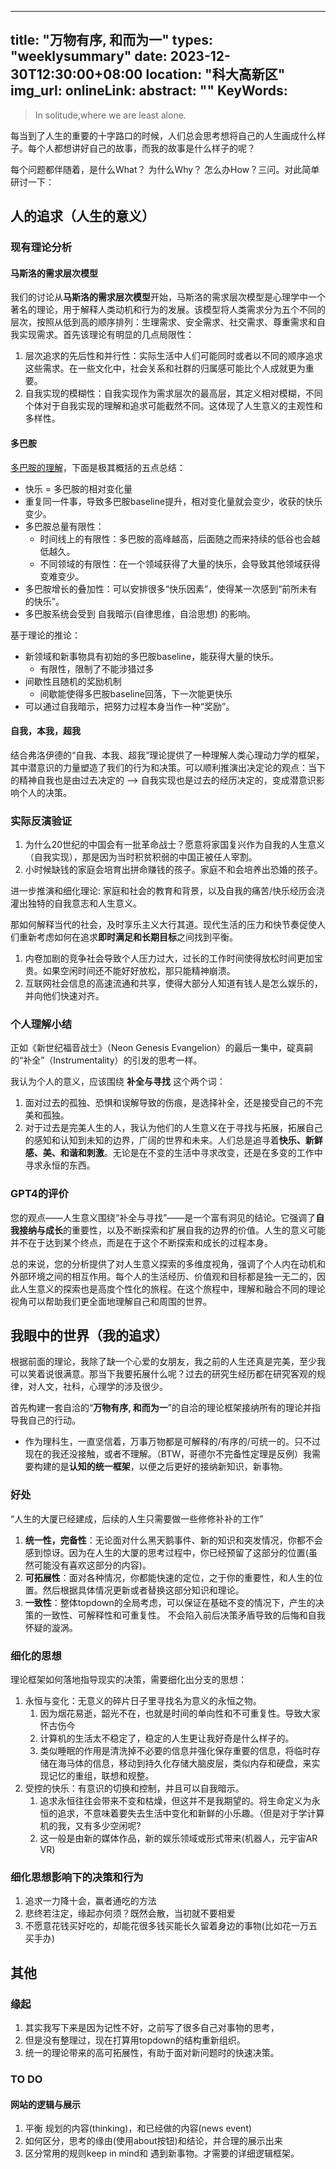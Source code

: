 
---
title: "万物有序, 和而为一"
types: "weeklysummary"
date: 2023-12-30T12:30:00+08:00
location: "科大高新区"
img_url: 
onlineLink: 
abstract: ""
KeyWords:
---

>  In solitude,where we are least alone. 

每当到了人生的重要的十字路口的时候，人们总会思考想将自己的人生画成什么样子。每个人都想讲好自己的故事，而我的故事是什么样子的呢？

每个问题都伴随着，是什么What？ 为什么Why？ 怎么办How？三问。对此简单研讨一下：

<!-- more -->

## 人的追求（人生的意义）


### 现有理论分析

#### 马斯洛的需求层次模型 

我们的讨论从**马斯洛的需求层次模型**开始，马斯洛的需求层次模型是心理学中一个著名的理论，用于解释人类动机和行为的发展。该模型将人类需求分为五个不同的层次，按照从低到高的顺序排列：生理需求、安全需求、社交需求、尊重需求和自我实现需求。首先该理论有明显的几点局限性：

1. 层次追求的先后性和并行性：实际生活中人们可能同时或者以不同的顺序追求这些需求。在一些文化中，社会关系和社群的归属感可能比个人成就更为重要。
2. 自我实现的模糊性：自我实现作为需求层次的最高层，其定义相对模糊，不同个体对于自我实现的理解和追求可能截然不同。这体现了人生意义的主观性和多样性。

#### 多巴胺

[多巴胺的理解](https://github.com/zijie0/HumanSystemOptimization)，下面是极其概括的五点总结：

* 快乐 = 多巴胺的相对变化量
* 重复同一件事，导致多巴胺baseline提升，相对变化量就会变少，收获的快乐变少。
* 多巴胺总量有限性：
  * 时间线上的有限性：多巴胺的高峰越高，后面随之而来持续的低谷也会越低越久。
  * 不同领域的有限性：在一个领域获得了大量的快乐，会导致其他领域获得变难变少。
* 多巴胺增长的叠加性：可以安排很多“快乐因素”，使得某一次感到“前所未有的快乐”。
* 多巴胺系统会受到 自我暗示(自律思维，自洽思想) 的影响。

基于理论的推论：

* 新领域和新事物具有初始的多巴胺baseline，能获得大量的快乐。
  * 有限性，限制了不能涉猎过多
* 间歇性且随机的奖励机制
  * 间歇能使得多巴胺baseline回落，下一次能更快乐
* 可以通过自我暗示，把努力过程本身当作一种“奖励”。

#### 自我，本我，超我

结合弗洛伊德的“自我、本我、超我”理论提供了一种理解人类心理动力学的框架，其中潜意识的力量塑造了我们的行为和决策。可以顺利推演出决定论的观点：当下的精神自我也是由过去决定的 ——> 自我实现也是过去的经历决定的，变成潜意识影响个人的决策。

### 实际反演验证

1. 为什么20世纪的中国会有一批革命战士？愿意将家国复兴作为自我的人生意义（自我实现），那是因为当时积贫积弱的中国正被任人宰割。
2. 小时候缺钱的家庭会培育出拼命赚钱的孩子。家庭不和会培养出恐婚的孩子。

进一步推演和细化理论: 家庭和社会的教育和背景，以及自我的痛苦/快乐经历会浇灌出独特的自我意志和人生意义。

那如何解释当代的社会，及时享乐主义大行其道。现代生活的压力和快节奏促使人们重新考虑如何在追求**即时满足和长期目标**之间找到平衡。

1. 内卷加剧的竞争社会导致个人压力过大，过长的工作时间使得放松时间更加宝贵。如果空闲时间还不能好好放松，那只能精神崩溃。
2. 互联网社会信息的高速流通和共享，使得大部分人知道有钱人是怎么娱乐的，并向他们快速对齐。

### 个人理解小结

正如《新世纪福音战士》（Neon Genesis Evangelion）的最后一集中，碇真嗣的“补全”（Instrumentality）的引发的思考一样。

我认为个人的意义，应该围绕 **补全与寻找** 这个两个词：

1. 面对过去的孤独、恐惧和误解导致的伤痕，是选择补全，还是接受自己的不完美和孤独。
2. 对于过去是完美人生的人，我认为他们的人生意义在于寻找与拓展，拓展自己的感知和认知到未知的边界，广阔的世界和未来。人们总是追寻着**快乐、新鲜感、美、和谐和刺激**。无论是在不变的生活中寻求改变，还是在多变的工作中寻求永恒的东西。

### GPT4的评价

您的观点——人生意义围绕“补全与寻找”——是一个富有洞见的结论。它强调了**自我接纳与成长**的重要性，以及不断探索和扩展自我的边界的价值。人生的意义可能并不在于达到某个终点，而是在于这个不断探索和成长的过程本身。

总的来说，您的分析提供了对人生意义探索的多维度视角，强调了个人内在动机和外部环境之间的相互作用。每个人的生活经历、价值观和目标都是独一无二的，因此人生意义的探索也是高度个性化的旅程。在这个旅程中，理解和融合不同的理论视角可以帮助我们更全面地理解自己和周围的世界。

## 我眼中的世界（我的追求）

根据前面的理论，我除了缺一个心爱的女朋友，我之前的人生还真是完美，至少我可以笑着说很满意。那当下我要拓展什么呢？过去的研究生经历都在研究客观的规律，对人文，社科，心理学的涉及很少。

首先构建一套自洽的“**万物有序, 和而为一**”的自洽的理论框架接纳所有的理论并指导我自己的行动。

* 作为理科生，一直坚信着，万事万物都是可解释的/有序的/可统一的。只不过现在的我还没接触，或者不理解。（BTW，哥德尔不完备性定理是反例）我需要构建的是**认知的统一框架**，以便之后更好的接纳新知识，新事物。

### 好处

“人生的大厦已经建成，后续的人生只需要做一些修修补补的工作”

1. **统一性，完备性**：无论面对什么黑天鹅事件、新的知识和突发情况，你都不会感到惊讶。因为在人生的大厦的思考过程中，你已经预留了这部分的位置(虽然可能没有喜欢这部分的内容)。
2. **可拓展性**：面对各种情况，你都能快速的定位，之于你的重要性，和人生的位置。然后根据具体情况更新或者替换这部分知识和理论。
3. **一致性**：整体topdown的全局考虑，可以保证在基础不变的情况下，产生的决策的一致性、可解释性和可重复性。 不会陷入前后决策矛盾导致的后悔和自我怀疑的漩涡。

### 细化的思想

理论框架如何落地指导现实的决策，需要细化出分支的思想：

1. 永恒与变化：无意义的碎片日子里寻找名为意义的永恒之物。
   1. 因为烟花易逝，韶光不在，也就是时间的单向性和不可重复性。导致大家怀古伤今
   2. 计算机的生活太不稳定了，稳定的人生更让我好奇是什么样子的。
   3. 类似睡眠的作用是清洗掉不必要的信息并强化保存重要的信息，将临时存储在海马体的信息，移动到持久化存储大脑皮层，类似内存和硬盘，来实现记忆的重组，联想和规整。
2. 受控的快乐：有意识的切换和控制，并且可以自我暗示。
   1. 追求永恒往往会带来不变和枯燥，但这并不是我期望的。将生命定义为永恒的追求，不意味着要失去生活中变化和新鲜的小乐趣。（但是对于学计算机的我，又有多少空闲呢?
   2. 这一般是由新的媒体作品，新的娱乐领域或形式带来(机器人，元宇宙AR VR)


### 细化思想影响下的决策和行为

1. 追求一力降十会，赢者通吃的方法
2. 悲终若注定，缘起亦何须？既然会散，当初就不要相爱
3. 不愿意花钱买好吃的，却能花很多钱买能长久留着身边的事物(比如花一万五买手办)

## 其他

### 缘起

1. 其实我写下来是因为记性不好，之前写了很多自己对事物的思考，
2. 但是没有整理过，现在打算用topdown的结构重新组织。
3. 统一的理论带来的高可拓展性，有助于面对新问题时的快速决策。

### TO DO

#### 网站的逻辑与展示

1. 平衡 规划的内容(thinking)，和已经做的内容(news event)
1. 如何区分，思考的缘由(使用about按钮)和结论，并合理的展示出来
2. 区分常用的规则keep in mind和 遇到新事物。才需要的详细逻辑框架。